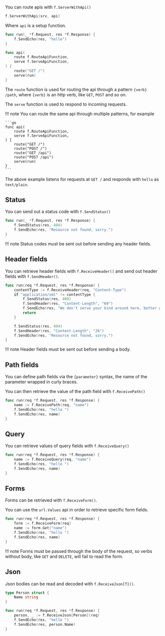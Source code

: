 You can route apis with `f.ServerWithApi()`

```go
f.ServerWithApi(srv, api)
```

Where `api` is a setup function.

```go
func run(_ *f.Request, res *f.Response) {
    f.SendEcho(res, "hello")
}

func api(
	route f.RouteApiFunction,
	serve f.ServeApiFunction,
) {
    route("GET /")
    serve(run)
}
```

The `route` function is used for routing the api through a pattern `{verb} /path`, where `{verb}` is an http verb, like `GET`, `POST` and so on.

The `serve` function is used to respond to incoming requests.

!!! note
    You can route the same api through multiple patterns, for example
    
    ```go
    func api(
        route f.RouteApiFunction,
        serve f.ServeApiFunction,
    ) {
        route("GET /")
        route("POST /")
        route("GET /api")
        route("POST /api")
        serve(run)
    }
    ```

The above example listens for requests at `GET /` and responds with `hello` as `text/plain`.

## Status

You can send out a status code with `f.SendStatus()`

```go
func run(_ *f.Request, res *f.Response) {
    f.SendStatus(res, 404)
    f.SendEcho(res, "Resource not found, sorry.")
}
```

!!! note
    Status codes must be sent out before sending any header fields.

## Header fields

You can retrieve header fields with `f.ReceiveHeader()` and send out header fields with `f.SendHeader()`.

```go
func run(req *f.Request, res *f.Response) {
    contentType := f.ReceiveHeader(req, "Content-Type")
    if "application/xml" != contentType {
        f.SendStatus(res, 400)
        f.SendHeader(res, "Content-Length", "69")
        f.SendEcho(res, "We don't serve your kind around here, better get an XML encoder, heh.")
        return
    }

    f.SendStatus(res, 404)
    f.SendHeader(res, "Content-Length", "26")
    f.SendEcho(res, "Resource not found, sorry.")
}
```

!!! note
    Header fields must be sent out before sending a body.

## Path fields

You can define path fields via the `{parameter}` syntax, the name of the parameter wrapped in curly braces.

You can then retrieve the value of the path field with `f.ReceivePath()`

```go
func run(req *f.Request, res *f.Response) {
    name := f.ReceivePath(req, "name")
    f.SendEcho(res, "hello ")
    f.SendEcho(res, name)
}
```

## Query

You can retrieve values of query fields with `f.ReceiveQuery()`

```go
func run(req *f.Request, res *f.Response) {
    name := f.ReceiveQuery(req, "name")
    f.SendEcho(res, "hello ")
    f.SendEcho(res, name)
}
```

## Forms

Forms can be retrieved with `f.ReceiveForm()`.

You can use the `url.Values` api in order to retrieve specific form fields.

```go
func run(req *f.Request, res *f.Response) {
    form := f.ReceiveForm(req)
    name := form.Get("name")
    f.SendEcho(res, "hello ")
    f.SendEcho(res, name)
}
```

!!! note
    Forms must be passed through the body of the request, so verbs without body, like `GET` and `DELETE`, will fail to read the form.

## Json

Json bodies can be read and decoded with `f.ReceiveJson[T]()`.

```go
type Person struct {
    Name string
}

func run(req *f.Request, res *f.Response) {
    person, _ := f.ReceiveJson[Person](req)
    f.SendEcho(res, "hello ")
    f.SendEcho(res, person.Name)
}
```
